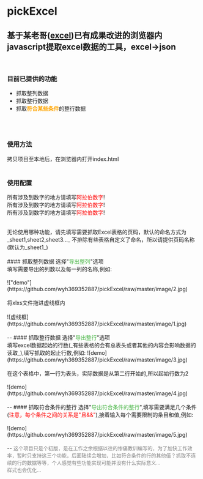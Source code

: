 # pickExcel


基于某老哥([excel](https://github.com/wwhgtt/excel))已有成果改进的浏览器内javascript提取excel数据的工具，excel→json
<br>
--
<br>

### 目前已提供的功能
+ 抓取整列数据
+ 抓取整行数据
+ 抓取<font color=orange>**符合某些条件**</font>的整行数据
<br>
<br>

### 使用方法
拷贝项目至本地后，在浏览器内打开index.html
<br>
<br>
### 使用配置
所有涉及到数字的地方请填写<font color=red>阿拉伯数字</font>!<br>
所有涉及到数字的地方请填写<font color=red>阿拉伯数字</font>!<br>
所有涉及到数字的地方请填写<font color=red>阿拉伯数字</font>!<br>

<br>
无论使用哪种功能，请先填写需要抓取Excel表格的页码，默认的命名方式为
_sheet1,sheet2,sheet3..._
不排除有些表格自定义了命名，所以请提供页码名称(默认为_sheet1_)
<br>
<br>
#### 抓取整列数据
选择"<font color=#48B545>导出整列</font>"选项<br>
填写需要导出的列数以及每一列的名称,例如:<br><br>
!["demo"](https://github.com/wyh369352887/pickExcel/raw/master/image/2.jpg)
<br><br>
将xlxs文件拖进虚线框内<br><br>
![虚线框](https://github.com/wyh369352887/pickExcel/raw/master/image/1.jpg)
<br><br>
--
#### 抓取整行数据
选择"<font color=#48B545>导出整行</font>"选项<br>
填写excel数据起始的行数(_有些表格的会有总表头或者其他的内容会影响数据的读取_),填写抓取的起止行数,例如:
![demo](https://github.com/wyh369352887/pickExcel/raw/master/image/3.jpg)
<br>
<br>
在这个表格中，第一行为表头，实际数据是从第二行开始的,所以起始行数为2
<br>
<br>
![demo](https://github.com/wyh369352887/pickExcel/raw/master/image/4.jpg)
<br>
<br>
--
#### 抓取符合条件的整行
选择"<font color="#48B545">导出符合条件的整行</font>",填写需要满足几个条件(<font color=red>注意，每个条件之间的关系是"且&&"</font>),接着输入每个需要限制的条目和值,例如:
<br>
<br>
![demo](https://github.com/wyh369352887/pickExcel/raw/master/image/5.jpg)
<br>
<br>
--
<font size=2 color=gray>这个项目只是个初版，是在工作之余根据以往的惨痛教训编写的，为了加快工作效率，暂时只支持这三个功能，后面陆续会增加，比如符合条件的行的其他值？抓取不连续的行的数据等等，个人感觉有些功能实现可能并没有什么实际意义...  <br>样式也会优化...</font>